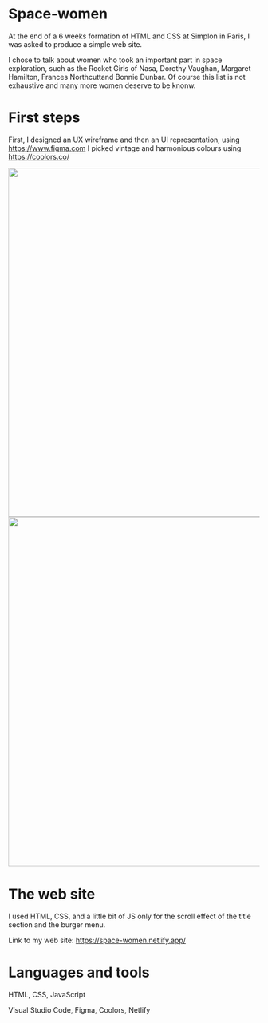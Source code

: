 # Space-women
At the end of a 6 weeks formation of HTML and CSS at Simplon in Paris, I was asked to produce a simple web site.

I chose to talk about women who took an important part in space exploration, such as the Rocket Girls of Nasa, Dorothy Vaughan, Margaret Hamilton, Frances Northcuttand Bonnie Dunbar. Of course this list is not exhaustive and many more women deserve to be knonw. 

# First steps
First, I designed an UX wireframe and then an UI representation, using https://www.figma.com
I picked vintage and harmonious colours using https://coolors.co/

<p align="center">
  <img src="https://user-images.githubusercontent.com/61437084/87579111-b7ab1e00-c6d5-11ea-8db7-46b7c875f44f.png" height="700">
  <img src="https://user-images.githubusercontent.com/61437084/87579560-64859b00-c6d6-11ea-8092-0023d341d56a.png" height="700">
</p>

# The web site
I used HTML, CSS, and a little bit of JS only for the scroll effect of the title section and the burger menu.

Link to my web site: https://space-women.netlify.app/

# Languages and tools 
HTML, CSS, JavaScript

Visual Studio Code, Figma, Coolors, Netlify

